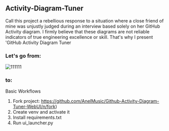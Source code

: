 ## Activity-Diagram-Tuner

Call this project a rebellious response to a situation where a close friend of mine was unjustly judged during an interview based solely on her GitHub Activity diagram. I firmly believe that these diagrams are not reliable indicators of true engineering excellence or skill. That's why I present 'GitHub Activity Diagram Tuner

### Let's go from:

![111111](https://github.com/AnelMusic/Github-Activity-Diagram-Tuner-WebUI/assets/32487291/35568a3d-8c93-45fa-ad4c-873bcf04871c)

### to:




Basic Workflows
1. Fork project: https://github.com/AnelMusic/Github-Activity-Diagram-Tuner-WebUI/n/fork)
2. Create venv and activate it
3. Install requirements.txt
4. Run ui_launcher.py
